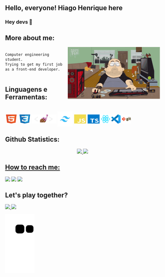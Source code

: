 ## Hello, everyone! Hiago Henrique here
### Hey devs 👋
##  More about me:

<img align="right" width="300" padding src="images/internet-south-park.gif" />

```

Computer engineering student. 
Trying to get my first job as a front-end developer.


```


## **Linguagens e Ferramentas:**
<div style="display: inline_block"><br>
  <img align="center" alt="HTML" height="30" width="40" src="https://raw.githubusercontent.com/devicons/devicon/master/icons/html5/html5-original.svg">
  <img align="center" alt="CSS" height="30" width="40" src="https://raw.githubusercontent.com/devicons/devicon/master/icons/css3/css3-original.svg">
  <img align="center" alt="styled components" height="30" src="images/styled components.png">
  <img align="center" alt="tailwind" height="50" src="images/tailwind.png">
   
  <img align="center" alt="Rafa-Js" height="30" width="40" src="https://raw.githubusercontent.com/devicons/devicon/master/icons/javascript/javascript-plain.svg">
  <img align="center" alt="Rafa-Ts" height="30" width="40" src="https://raw.githubusercontent.com/devicons/devicon/master/icons/typescript/typescript-plain.svg">
  <img align="center" alt="React" height="30" src="images/react.png">
  <img align="center" alt="Vs-Code" height="30" src="https://raw.githubusercontent.com/github/explore/80688e429a7d4ef2fca1e82350fe8e3517d3494d/topics/visual-studio-code/visual-studio-code.png">
   <img align="center" alt="Git" height="30" src="https://raw.githubusercontent.com/github/explore/80688e429a7d4ef2fca1e82350fe8e3517d3494d/topics/git/git.png">
   
</div>

## **Github Statistics:**
<div align="center">
  <a href="https://github.com/HiagoHGomes">
  <img height="180em" src="https://github-readme-stats.vercel.app/api?username=HiagoHGomes&show_icons=true&theme=dark&include_all_commits=true&count_private=true"/>
  <img height="180em" src="https://github-readme-stats.vercel.app/api/top-langs/?username=HiagoHGomes&layout=compact&langs_count=7&theme=dark"/>
</div>

## **How to reach me:**

<p align="left">
  
  <a href="https://www.linkedin.com/in/hiago-henrique-gomes-a955a6188/" target="_blank">
  <img src="https://img.shields.io/badge/-Linkedin-0e76a8?style=flat-square&logo=Linkedin&logoColor=white"/></a>
  
  <a href="//www.facebook.com/Hiago.Henrique.Gomes/" target="_blank">
  <img src="https://img.shields.io/badge/-Facebook-3b5998?style=flat-square&labelColor=3b5998&logo=facebook&logoColor=white"/></a>

  <a href="https://www.instagram.com/_hiagod/" target="_blank">
  <img src="https://img.shields.io/badge/-Instagram-DF0174?style=flat-square&labelColor=DF0174&logo=instagram&logoColor=white"/></a>
</p>  

## **Let's play together?**
 <p align="left">
   <a href="https://account.xbox.com/pt-BR/Profile?xr=mebarnav" target="_blank">
     <img src="https://img.shields.io/badge/Xbox-107C10?style=for-the-badge&logo=xbox&logoColor=white"/>
   </a>
  <a href="https://steamcommunity.com/profiles   /76561198094007541/" target"_blank">
    <img src="https://img.shields.io/badge/Steam-000000?style=for-the-badge&logo=steam&logoColor=white"/>
  </a>
 </p>

![snake gif](https://github.com/HiagoHGomes/HiagoHGomes/blob/output/github-contribution-grid-snake.svg)
 
 
 
